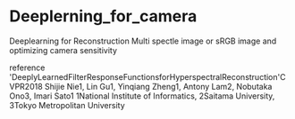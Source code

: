 # Deeplerning_for_camera

Deeplearning for Reconstruction Multi spectle image or sRGB image 
and optimizing camera sensitivity

reference
'DeeplyLearnedFilterResponseFunctionsforHyperspectralReconstruction'CVPR2018 Shijie Nie1, Lin Gu1, Yinqiang Zheng1, Antony Lam2, Nobutaka Ono3, Imari Sato1 1National Institute of Informatics, 2Saitama University, 3Tokyo Metropolitan University 

